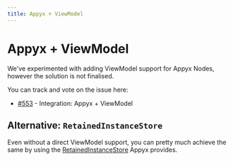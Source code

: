 ```yaml
---
title: Appyx + ViewModel
---
```


# Appyx + ViewModel

We've experimented with adding ViewModel support for Appyx Nodes, however the solution is not finalised.

You can track and vote on the issue here: 

- [#553](https://github.com/bumble-tech/appyx/issues/553) - Integration: Appyx + ViewModel


## Alternative: `RetainedInstanceStore`

Even without a direct ViewModel support, you can pretty much achieve the same by using the [RetainedInstanceStore](../features/surviving-configuration-changes.md) Appyx provides.

